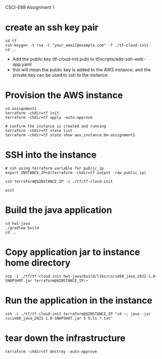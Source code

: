 CSCI-E88 Assignment 1

# create an ssh key pair

```
cd tf
ssh-keygen -t rsa -C "your_email@example.com" -f ./tf-cloud-init
cd ..
```
- Add the public key (tf-cloud-init.pub) to tf/scripts/add-ssh-web-app.yaml
- this will mean the public key is added to the AWS instance, and the private key can be used to ssh to the instance.

# Provision the AWS instance
```
cd assignment1
terraform -chdir=tf init
terraform -chdir=tf apply -auto-approve

# confirm the instance is created and running
terraform -chdir=tf state list
terraform -chdir=tf state show aws_instance.bm-assignment1
```


# SSH into the instance

```
# ssh using terraform variable for public_ip
export INSTANCE_IP=$(terraform -chdir=tf output -raw public_ip)

ssh terraform@$INSTANCE_IP -i ./tf/tf-cloud-init

exit
```

# Build the java application

```
cd hw1-java
./gradlew build
cd ..
```

# Copy application jar to instance home directory
```
scp -i ./tf/tf-cloud-init hw1-java/build/libs/cscie88_java_2022-1.0-SNAPSHOT.jar terraform@$INSTANCE_IP:~ 
```

# Run the application in the instance

```
ssh -i ./tf/tf-cloud-init terraform@$INSTANCE_IP "cd ~; java -jar cscie88_java_2022-1.0-SNAPSHOT.jar 5 5;ls *.txt"
```

# tear down the infrastructure
```
terraform -chdir=tf destroy -auto-approve
```

